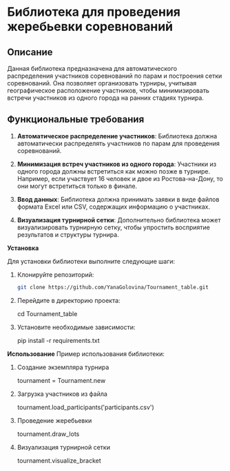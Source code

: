 # Библиотека для проведения жеребьевки соревнований

## Описание

Данная библиотека предназначена для автоматического распределения участников соревнований по парам и построения сетки соревнований. Она позволяет организовать турниры, учитывая географическое расположение участников, чтобы минимизировать встречи участников из одного города на ранних стадиях турнира.

## Функциональные требования

1. **Автоматическое распределение участников**: Библиотека должна автоматически распределять участников по парам для проведения соревнований.
   
2. **Минимизация встреч участников из одного города**: Участники из одного города должны встретиться как можно позже в турнире. Например, если участвует 16 человек и двое из Ростова-на-Дону, то они могут встретиться только в финале.

3. **Ввод данных**: Библиотека должна принимать заявки в виде файлов формата Excel или CSV, содержащих информацию о участниках.

4. **Визуализация турнирной сетки**: Дополнительно библиотека может визуализировать турнирную сетку, чтобы упростить восприятие результатов и структуры турнира.

**Установка**

Для установки библиотеки выполните следующие шаги:

1. Клонируйте репозиторий:

   ```bash
   git clone https://github.com/YanaGolovina/Tournament_table.git

2. Перейдите в директорию проекта:

    cd Tournament_table

3. Установите необходимые зависимости:

    pip install -r requirements.txt

**Использование**
Пример использования библиотеки:

1. Создание экземпляра турнира

    tournament = Tournament.new

2. Загрузка участников из файла

    tournament.load_participants('participants.csv')

3. Проведение жеребьевки

    tournament.draw_lots

4. Визуализация турнирной сетки

    tournament.visualize_bracket

